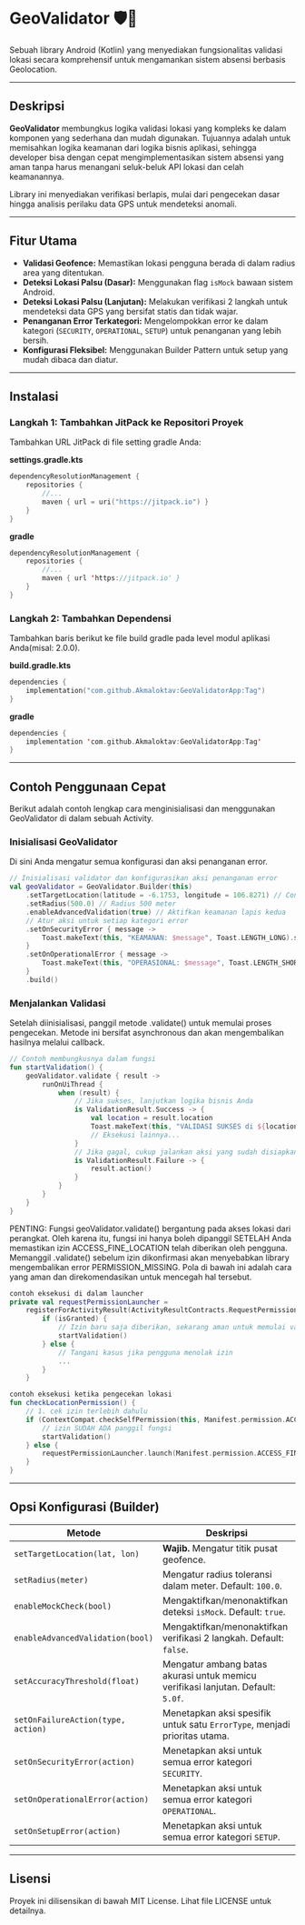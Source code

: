 # GeoValidator 🛡️📍

Sebuah library Android (Kotlin) yang menyediakan fungsionalitas validasi lokasi secara komprehensif untuk mengamankan sistem absensi berbasis Geolocation.

---

## Deskripsi

**GeoValidator** membungkus logika validasi lokasi yang kompleks ke dalam komponen yang sederhana dan mudah digunakan. Tujuannya adalah untuk memisahkan logika keamanan dari logika bisnis aplikasi, sehingga developer bisa dengan cepat mengimplementasikan sistem absensi yang aman tanpa harus menangani seluk-beluk API lokasi dan celah keamanannya.

Library ini menyediakan verifikasi berlapis, mulai dari pengecekan dasar hingga analisis perilaku data GPS untuk mendeteksi anomali.

---

## Fitur Utama

* **Validasi Geofence:** Memastikan lokasi pengguna berada di dalam radius area yang ditentukan.
* **Deteksi Lokasi Palsu (Dasar):** Menggunakan flag `isMock` bawaan sistem Android.
* **Deteksi Lokasi Palsu (Lanjutan):** Melakukan verifikasi 2 langkah untuk mendeteksi data GPS yang bersifat statis dan tidak wajar.
* **Penanganan Error Terkategori:** Mengelompokkan error ke dalam kategori (`SECURITY`, `OPERATIONAL`, `SETUP`) untuk penanganan yang lebih bersih.
* **Konfigurasi Fleksibel:** Menggunakan Builder Pattern untuk setup yang mudah dibaca dan diatur.

---

## Instalasi

### Langkah 1: Tambahkan JitPack ke Repositori Proyek
Tambahkan URL JitPack di file setting gradle Anda:

**settings.gradle.kts**
```kotlin
dependencyResolutionManagement {
    repositories {
        //...
        maven { url = uri("https://jitpack.io") }
    }
}
```

**gradle**
```kotlin
dependencyResolutionManagement {
    repositories {
        //...
        maven { url 'https://jitpack.io' }
    }
}
```

### Langkah 2: Tambahkan Dependensi
Tambahkan baris berikut ke file build gradle pada level modul aplikasi Anda(misal: 2.0.0).

**build.gradle.kts**
```kotlin
dependencies {
    implementation("com.github.Akmaloktav:GeoValidatorApp:Tag")
}
```

**gradle**
```kotlin
dependencies {
    implementation 'com.github.Akmaloktav:GeoValidatorApp:Tag'
}
```

---

## Contoh Penggunaan Cepat
Berikut adalah contoh lengkap cara menginisialisasi dan menggunakan GeoValidator di dalam sebuah Activity.

### Inisialisasi GeoValidator
Di sini Anda mengatur semua konfigurasi dan aksi penanganan error.

```kotlin
// Inisialisasi validator dan konfigurasikan aksi penanganan error
val geoValidator = GeoValidator.Builder(this)
    .setTargetLocation(latitude = -6.1753, longitude = 106.8271) // Contoh: Monas
    .setRadius(500.0) // Radius 500 meter
    .enableAdvancedValidation(true) // Aktifkan keamanan lapis kedua
    // Atur aksi untuk setiap kategori error
    .setOnSecurityError { message -> 
        Toast.makeText(this, "KEAMANAN: $message", Toast.LENGTH_LONG).show() 
    }
    .setOnOperationalError { message -> 
        Toast.makeText(this, "OPERASIONAL: $message", Toast.LENGTH_SHORT).show() 
    }
    .build()
```
### Menjalankan Validasi
Setelah diinisialisasi, panggil metode .validate() untuk memulai proses pengecekan. Metode ini bersifat asynchronous dan akan mengembalikan hasilnya melalui callback.

```kotlin
// Contoh membungkusnya dalam fungsi
fun startValidation() {
    geoValidator.validate { result ->
        runOnUiThread {
            when (result) {
                // Jika sukses, lanjutkan logika bisnis Anda
                is ValidationResult.Success -> {
                    val location = result.location
                    Toast.makeText(this, "VALIDASI SUKSES di ${location.latitude}", Toast.LENGTH_SHORT).show()
                    // Eksekusi lainnya...
                }
                // Jika gagal, cukup jalankan aksi yang sudah disiapkan
                is ValidationResult.Failure -> {
                    result.action()
                }
            }
        }
    }
}
```
PENTING: Fungsi geoValidator.validate() bergantung pada akses lokasi dari perangkat. Oleh karena itu, fungsi ini hanya boleh dipanggil SETELAH Anda memastikan izin ACCESS_FINE_LOCATION telah diberikan oleh pengguna. Memanggil .validate() sebelum izin dikonfirmasi akan menyebabkan library mengembalikan error PERMISSION_MISSING. Pola di bawah ini adalah cara yang aman dan direkomendasikan untuk mencegah hal tersebut.
```kotlin
contoh eksekusi di dalam launcher
private val requestPermissionLauncher =
    registerForActivityResult(ActivityResultContracts.RequestPermission()) { isGranted: Boolean ->
        if (isGranted) {
            // Izin baru saja diberikan, sekarang aman untuk memulai validasi
            startValidation() 
        } else {
            // Tangani kasus jika pengguna menolak izin
            ...
        }
    }

contoh eksekusi ketika pengecekan lokasi
fun checkLocationPermission() {
    // 1. cek izin terlebih dahulu
    if (ContextCompat.checkSelfPermission(this, Manifest.permission.ACCESS_FINE_LOCATION) == PackageManager.PERMISSION_GRANTED) {
        // izin SUDAH ADA panggil fungsi
        startValidation()
    } else {
        requestPermissionLauncher.launch(Manifest.permission.ACCESS_FINE_LOCATION)
    }
}
```

---

## Opsi Konfigurasi (Builder)
| Metode | Deskripsi |
| --- | --- |
| `setTargetLocation(lat, lon)` | **Wajib.** Mengatur titik pusat geofence. |
| `setRadius(meter)` | Mengatur radius toleransi dalam meter. Default: `100.0`. |
| `enableMockCheck(bool)` | Mengaktifkan/menonaktifkan deteksi `isMock`. Default: `true`. |
| `enableAdvancedValidation(bool)` | Mengaktifkan/menonaktifkan verifikasi 2 langkah. Default: `false`. |
| `setAccuracyThreshold(float)` | Mengatur ambang batas akurasi untuk memicu verifikasi lanjutan. Default: `5.0f`. |
| `setOnFailureAction(type, action)` | Menetapkan aksi spesifik untuk satu `ErrorType`, menjadi prioritas utama. |
| `setOnSecurityError(action)` | Menetapkan aksi untuk semua error kategori `SECURITY`. |
| `setOnOperationalError(action)` | Menetapkan aksi untuk semua error kategori `OPERATIONAL`. |
| `setOnSetupError(action)`| Menetapkan aksi untuk semua error kategori `SETUP`. |

---

## Lisensi
Proyek ini dilisensikan di bawah MIT License. Lihat file LICENSE untuk detailnya.
